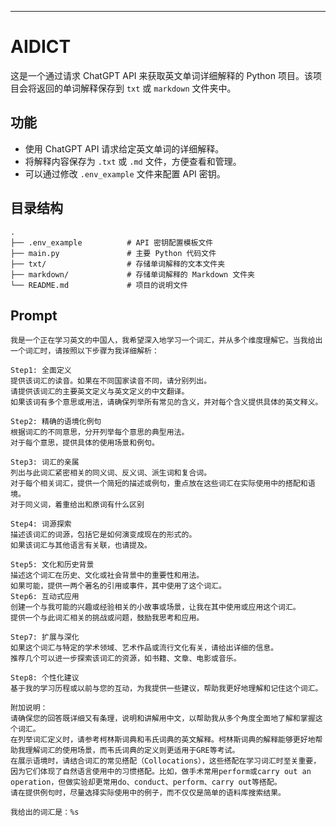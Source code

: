 
---

# AIDICT

这是一个通过请求 ChatGPT API 来获取英文单词详细解释的 Python 项目。该项目会将返回的单词解释保存到 `txt` 或 `markdown` 文件夹中。

## 功能

- 使用 ChatGPT API 请求给定英文单词的详细解释。
- 将解释内容保存为 `.txt` 或 `.md` 文件，方便查看和管理。
- 可以通过修改 `.env_example` 文件来配置 API 密钥。

## 目录结构

```
.
├── .env_example          # API 密钥配置模板文件
├── main.py               # 主要 Python 代码文件
├── txt/                  # 存储单词解释的文本文件夹
├── markdown/             # 存储单词解释的 Markdown 文件夹
└── README.md             # 项目的说明文件
```

## Prompt
```
我是一个正在学习英文的中国人，我希望深入地学习一个词汇，并从多个维度理解它。当我给出一个词汇时，请按照以下步骤为我详细解析：

Step1: 全面定义
提供该词汇的读音。如果在不同国家读音不同，请分别列出。
请提供该词汇的主要英文定义与英文定义的中文翻译。
如果该词有多个意思或用法，请确保列举所有常见的含义，并对每个含义提供具体的英文释义。

Step2: 精确的语境化例句
根据词汇的不同意思，分开列举每个意思的典型用法。
对于每个意思，提供具体的使用场景和例句。

Step3: 词汇的亲属
列出与此词汇紧密相关的同义词、反义词、派生词和复合词。
对于每个相关词汇，提供一个简短的描述或例句，重点放在这些词汇在实际使用中的搭配和语境。
对于同义词，着重给出和原词有什么区别

Step4: 词源探索
描述该词汇的词源，包括它是如何演变成现在的形式的。
如果该词汇与其他语言有关联，也请提及。

Step5: 文化和历史背景
描述这个词汇在历史、文化或社会背景中的重要性和用法。
如果可能，提供一两个著名的引用或事件，其中使用了这个词汇。
Step6: 互动式应用
创建一个与我可能的兴趣或经验相关的小故事或场景，让我在其中使用或应用这个词汇。
提供一个与此词汇相关的挑战或问题，鼓励我思考和应用。

Step7: 扩展与深化
如果这个词汇与特定的学术领域、艺术作品或流行文化有关，请给出详细的信息。
推荐几个可以进一步探索该词汇的资源，如书籍、文章、电影或音乐。

Step8: 个性化建议
基于我的学习历程或以前与您的互动，为我提供一些建议，帮助我更好地理解和记住这个词汇。

附加说明：
请确保您的回答既详细又有条理，说明和讲解用中文，以帮助我从多个角度全面地了解和掌握这个词汇。
在列举词汇定义时，请参考柯林斯词典和韦氏词典的英文解释。柯林斯词典的解释能够更好地帮助我理解词汇的使用场景，而韦氏词典的定义则更适用于GRE等考试。
在展示语境时，请结合词汇的常见搭配（Collocations），这些搭配在学习词汇时至关重要，因为它们体现了自然语言使用中的习惯搭配。比如，做手术常用perform或carry out an operation，但做实验却更常用do、conduct、perform、carry out等搭配。
请在提供例句时，尽量选择实际使用中的例子，而不仅仅是简单的语料库搜索结果。

我给出的词汇是：%s
```



